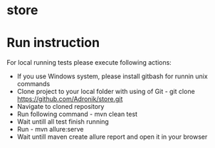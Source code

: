 # store

# Run instruction

For local running tests please execute following actions:
 - If you use Windows system, please install gitbash for runnin unix commands
 - Clone project to your local folder with using of Git - git clone https://github.com/Adronik/store.git
 - Navigate to cloned repository
 - Run following command - mvn clean test
 - Wait untill all test finish running
 - Run - mvn allure:serve
 - Wait untill maven create allure report and open it in your browser
